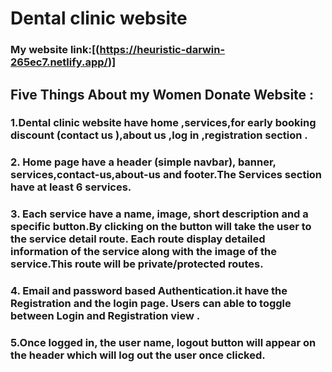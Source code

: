 # Dental clinic website
### My website link:[(https://heuristic-darwin-265ec7.netlify.app/)]
## Five Things About my Women Donate Website :
### 1.Dental clinic website have home ,services,for early booking discount (contact us ),about us ,log in ,registration section .
### 2. Home page  have a header (simple navbar), banner, services,contact-us,about-us  and footer.The Services section  have at least 6 services.
### 3. Each service  have a  name, image, short description and a specific button.By clicking on the button will take the user to the service detail route. Each route display detailed information of the service along with the image of the service.This route will be private/protected routes.
### 4. Email and password based Authentication.it  have the Registration and the login page. Users can able to toggle between Login and Registration view .
### 5.Once logged in, the user name, logout button will appear on the header which will log out the user once clicked. 


